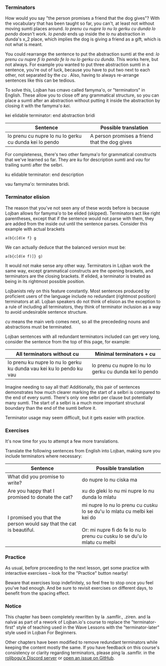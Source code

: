 ### Terminators

How would you say "the person promises a friend that the dog gives"? With the vocabulary that has been taught so far, you can't, at least not without moving sumti places around. _lo prenu cu nupre lo nu lo gerku cu dunda lo pendo_ doesn't work. _lo pendo_ ends up inside the _lo nu_ abstraction in dunda's x_2 place, which implies the dog is giving a friend as a gift, which is not what is meant.

You could rearrange the sentence to put the abstraction sumti at the end: _lo prenu cu nupre fi lo pendo fe lo nu lo gerku cu dunda_. This works here, but not always. For example you wanted to put three abstraction sumti in a sentence, you're out of luck, because you have to put two next to each other, not separated by the _cu <SELBRI/>_.  Also, having to always re-arrange sentences like this can be tedious.

To solve this, Lojban has cmavo called famyma'o, or "terminators" in English. These allow you to close off any grammatical structure, so you can place a sumti after an abstraction without putting it inside the abstraction by closing it with the famyma'o _kei_.

<span class="definition-head">kei</span> elidable terminator: end abstraction bridi

|Sentence|Possible translation|
|--------|-----------|
| lo prenu cu nupre lo nu lo gerku cu dunda kei lo pendo | A person promises a friend that the dog gives |

For completeness, there's two other famyma'o for grammatical constructs that we've learned so far. They are _ku_ for description sumti and _vau_ for trailing sumti after the selbri.

<span class="definition-head">ku</span> elidable terminator: end description

<span class="definition-head">vau</span> famyma'o: terminates bridi.

### Terminator elision

The reason that you've not seen any of these words before is because Lojban allows for famyma'o to be elided (skipped). Terminators act like right parentheses, except that if the sentence would not parse with them, they are added from the inside out until the sentence parses.  Consider this example with actual brackets

```
a(b{c[d(e f} g 
```

We can actually deduce that the balanced version must be:

```
a(b{c[d(e f)]} g)
```

It would not make sense any other way. Terminators in Lojban work the same way, except grammatical constructs are the opening brackets, and terminators are the closing brackets. If elided, a terminator is treated as being in its rightmost possible position.

Lojbanists rely on this feature constantly. Most sentences produced by proficient users of the language include no redundant (rightmost position) terminators at all. Lojban speakers do not think of elision as the exception to a rule of including all terminators, they think of terminator inclusion as a way to avoid undesirable sentence structure.

_cu_ means the main verb comes next, so all the precededing nouns and abstractions must be terminated.

Lojban sentences with all redundant terminators included can get very long, consider the sentence from the top of this page, for example:

| All terminators without cu | Minimal terminators + cu |
|--------|-----------|
| lo prenu ku nupre lo nu lo gerku ku dunda vau kei ku lo pendo ku vau | lo prenu cu nupre lo nu lo gerku cu dunda kei lo pendo |

Imagine needing to say all that! Additionally, this pair of sentences demonstrates how much clearer marking the start of a selbri is compared to the end of every sumti. There's only one selbri per clause but potentially many sumti. The start of a selbri is a much more important structural boundary than the end of the sumti before it.

Terminator usage may seem difficult, but it gets easier with practice.

### Exercises

It's now time for you to attempt a few more translations.

Translate the following sentences from English into Lojban, making sure you include terminators where necessary:

|Sentence|Possible translation|
|--------|-----------|
|What did you promise to write?|<span class="spoiler-answer">do nupre lo nu ciska ma</span>|
|Are you happy that I promised to donate the cat?|<span class="spoiler-answer">xu do gleki lo nu mi nupre lo nu dunda lo mlatu</span>|
|I promised you that the person would say that the cat is beautiful.|<span class="spoiler-answer">mi nupre lo nu lo prenu cu cusku lo se du'u lo mlatu cu melbi kei kei do<br/><br/>Or: mi nupre fi do fe lo nu lo prenu cu cusku lo se du'u lo mlatu cu melbi</span>|

### Practice

As usual, before proceeding to the next lesson, get some practice with interactive exercises &ndash; look for the "Practice" button nearby!

Beware that exercises loop indefinitely, so feel free to stop once you feel you've had enough.
And be sure to revisit exercises on different days, to benefit from the spacing effect.

### Notice

This chapter has been completely rewritten by la .samflir., .ziren. and la nalvai as part of a rework of Lojban.io's course to replace the "terminator-first" style of teaching used in the Wave Lessons with the "terminator-later" style used in Lojban For Beginners.

Other chapters have been modified to remove redundant terminators while keeping the content mostly the same. If you have feedback on this course's consistency or clarity regarding terminators, please ping la .samflir. in the [roljbogu'e Discord server](https://discord.com/invite/dGP5A6Fpj7) or [open an issue on GitHub](https://github.com/jqueiroz/lojban.io).